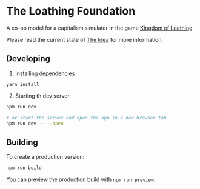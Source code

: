 # The Loathing Foundation

A co-op model for a capitalism simulator in the game [Kingdom of Loathing](https://www.kingdomofloathing.com).

Please read the current state of [The Idea](docs/IDEA.md) for more information.

## Developing

1. Installing dependencies

`yarn install`

2. Starting th dev server

```bash
npm run dev

# or start the server and open the app in a new browser tab
npm run dev -- --open
```

## Building

To create a production version:

```bash
npm run build
```

You can preview the production build with `npm run preview`.
